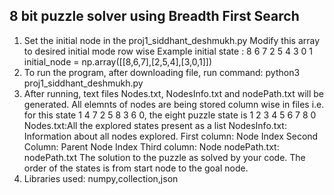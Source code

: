 

## 8 bit puzzle solver using Breadth First Search
1) Set the initial node in the proj1_siddhant_deshmukh.py
    Modify this array to desired initial mode row wise
    Example initial state :
    8 6 7
    2 5 4
    3 0 1
    initial_node = np.array([[8,6,7],[2,5,4],[3,0,1]])
2) To run the program, after downloading file, run command: python3 
proj1_siddhant_deshmukh.py
3) After running, text files Nodes.txt, NodesInfo.txt and nodePath.txt will be 
generated.
   All elemnts of nodes are being stored column wise in files i.e. for this state 1
4 7 2 5 8 3 6 0, the eight puzzle state is
    1 2 3
    4 5 6
    7 8 0
   Nodes.txt:All the explored states present as a list
   NodesInfo.txt: Information about all nodes explored.
    First column: Node Index
    Second Column: Parent Node Index
    Third column: Node
   nodePath.txt: nodePath.txt
    The solution to the puzzle as solved by your code. 
The order of the states is from start node to the goal node.
4) Libraries used: numpy,collection,json